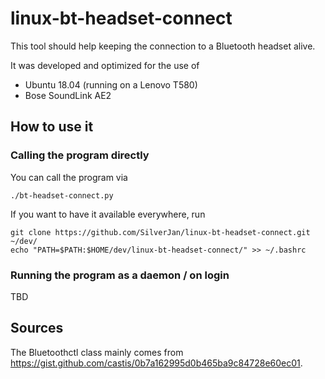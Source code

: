 # linux-bt-headset-connect

This tool should help keeping the connection to a Bluetooth headset alive.

It was developed and optimized for the use of
* Ubuntu 18.04 (running on a Lenovo T580)
* Bose SoundLink AE2

## <a name="use">How to use it</a>

### Calling the program directly

You can call the program via

    ./bt-headset-connect.py

If you want to have it available everywhere, run

    git clone https://github.com/SilverJan/linux-bt-headset-connect.git ~/dev/
    echo "PATH=$PATH:$HOME/dev/linux-bt-headset-connect/" >> ~/.bashrc

### Running the program as a daemon / on login

TBD

## Sources

The Bluetoothctl class mainly comes from https://gist.github.com/castis/0b7a162995d0b465ba9c84728e60ec01.
